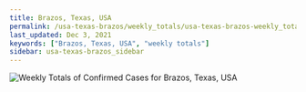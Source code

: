 ```yaml
---
title: Brazos, Texas, USA
permalink: /usa-texas-brazos/weekly_totals/usa-texas-brazos-weekly_totals.html
last_updated: Dec 3, 2021
keywords: ["Brazos, Texas, USA", "weekly totals"]
sidebar: usa-texas-brazos_sidebar
---
```


![Weekly Totals of Confirmed Cases for Brazos, Texas, USA](/covid_tracker/images/graphs/usa-texas-brazos-weekly_totals_graph.png)
